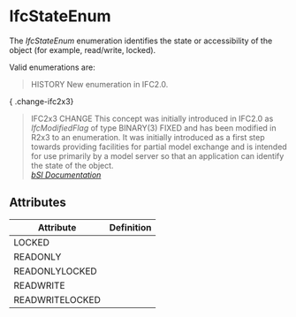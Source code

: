 IfcStateEnum
============
The _IfcStateEnum_ enumeration identifies the state or accessibility of the
object (for example, read/write, locked).  
  
Valid enumerations are:  
  
> HISTORY  New enumeration in IFC2.0.  
  
{ .change-ifc2x3}  
> IFC2x3 CHANGE  This concept was initially introduced in IFC2.0 as
> _IfcModifiedFlag_ of type BINARY(3) FIXED and has been modified in R2x3 to
> an enumeration. It was initially introduced as a first step towards
> providing facilities for partial model exchange and is intended for use
> primarily by a model server so that an application can identify the state of
> the object.  
[ _bSI
Documentation_](https://standards.buildingsmart.org/IFC/DEV/IFC4_2/FINAL/HTML/schema/ifcutilityresource/lexical/ifcstateenum.htm)


Attributes
----------
| Attribute       | Definition   |
|-----------------|--------------|
| LOCKED          |              |
| READONLY        |              |
| READONLYLOCKED  |              |
| READWRITE       |              |
| READWRITELOCKED |              |
